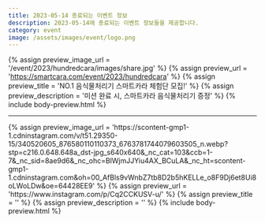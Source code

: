 ```yaml
---
title: 2023-05-14 종료되는 이벤트 정보
description: 2023-05-14에 종료되는 이벤트 정보들을 제공합니다.
category: event
image: /assets/images/event/logo.png
---
```

{% assign preview_image_url = '/event/2023/hundredcara/images/share.jpg' %}
{% assign preview_url = 'https://smartcara.com/event/2023/hundredcara' %}
{% assign preview_title = 'NO.1 음식물처리기 스마트카라 체험단 모집!' %}
{% assign preview_description = '미션 완료 시, 스마트카라 음식물처리기 증정' %}
{% include body-preview.html %}
<hr>{% assign preview_image_url = 'https://scontent-gmp1-1.cdninstagram.com/v/t51.29350-15/340520605_876580110110373_6763781744079603505_n.webp?stp=c216.0.648.648a_dst-jpg_s640x640&amp;_nc_cat=103&amp;ccb=1-7&amp;_nc_sid=8ae9d6&amp;_nc_ohc=BlWjmJJYiu4AX_BCuLA&amp;_nc_ht=scontent-gmp1-1.cdninstagram.com&amp;oh=00_AfBls9vWnbZ7tb8D2b5hKELLe_o8F9Dj6et8Ui8oLWoLDw&amp;oe=64428EE9' %}
{% assign preview_url = 'https://www.instagram.com/p/Cq2CCKUSV-u/' %}
{% assign preview_title = '' %}
{% assign preview_description = '' %}
{% include body-preview.html %}